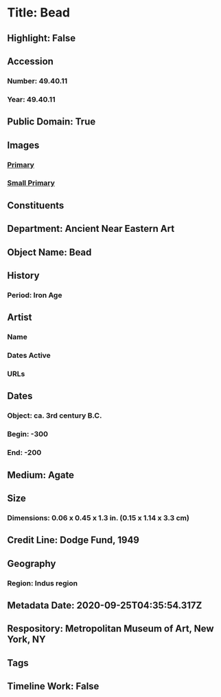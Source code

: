 # Title: Bead
## Highlight: False
## Accession
### Number: 49.40.11
### Year: 49.40.11
## Public Domain: True
## Images
### [Primary](https://images.metmuseum.org/CRDImages/an/original/ME49_40_11.jpg)
### [Small Primary](https://images.metmuseum.org/CRDImages/an/web-large/ME49_40_11.jpg)
## Constituents
## Department: Ancient Near Eastern Art
## Object Name: Bead
## History
### Period: Iron Age
## Artist
### Name
### Dates Active
### URLs
## Dates
### Object: ca. 3rd century B.C.
### Begin: -300
### End: -200
## Medium: Agate
## Size
### Dimensions: 0.06 x 0.45 x 1.3 in. (0.15 x 1.14 x 3.3 cm)
## Credit Line: Dodge Fund, 1949
## Geography
### Region: Indus region
## Metadata Date: 2020-09-25T04:35:54.317Z
## Respository: Metropolitan Museum of Art, New York, NY
## Tags
## Timeline Work: False